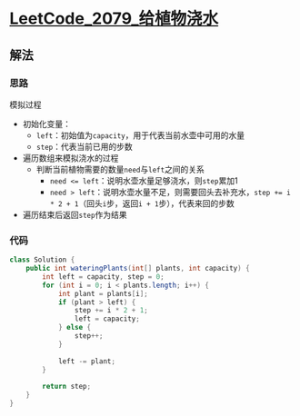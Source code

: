 # [LeetCode_2079_给植物浇水](https://leetcode.cn/problems/watering-plants)
## 解法
### 思路
模拟过程
- 初始化变量：
  - `left`：初始值为`capacity`，用于代表当前水壶中可用的水量
  - `step`：代表当前已用的步数
- 遍历数组来模拟浇水的过程
  - 判断当前植物需要的数量`need`与`left`之间的关系
    - `need <= left`：说明水壶水量足够浇水，则`step`累加1
    - `need > left`：说明水壶水量不足，则需要回头去补充水，`step += i * 2 + 1`（回头`i`步，返回`i + 1`步），代表来回的步数
- 遍历结束后返回`step`作为结果
### 代码
```java
class Solution {
    public int wateringPlants(int[] plants, int capacity) {
        int left = capacity, step = 0;
        for (int i = 0; i < plants.length; i++) {
            int plant = plants[i];
            if (plant > left) {
                step += i * 2 + 1;
                left = capacity;
            } else {
                step++;
            }
            
            left -= plant;
        }
        
        return step;
    }
}
```